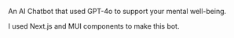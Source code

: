 An AI Chatbot that used GPT-4o to support your mental well-being.

I used Next.js and MUI components to make this bot.

